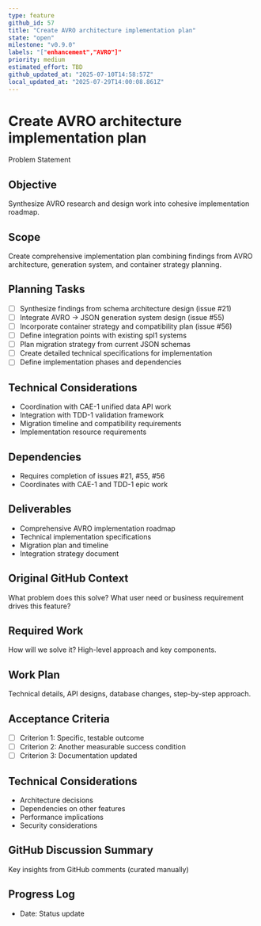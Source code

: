 ```yaml
---
type: feature
github_id: 57
title: "Create AVRO architecture implementation plan"
state: "open"
milestone: "v0.9.0"
labels: "["enhancement","AVRO"]"
priority: medium
estimated_effort: TBD
github_updated_at: "2025-07-10T14:58:57Z"
local_updated_at: "2025-07-29T14:00:08.861Z"
---
```


# Create AVRO architecture implementation plan

Problem Statement
## Objective
Synthesize AVRO research and design work into cohesive implementation roadmap.

## Scope
Create comprehensive implementation plan combining findings from AVRO architecture, generation system, and container strategy planning.

## Planning Tasks
- [ ] Synthesize findings from schema architecture design (issue #21)
- [ ] Integrate AVRO → JSON generation system design (issue #55)
- [ ] Incorporate container strategy and compatibility plan (issue #56)
- [ ] Define integration points with existing spl1 systems
- [ ] Plan migration strategy from current JSON schemas
- [ ] Create detailed technical specifications for implementation
- [ ] Define implementation phases and dependencies

## Technical Considerations
- Coordination with CAE-1 unified data API work
- Integration with TDD-1 validation framework
- Migration timeline and compatibility requirements
- Implementation resource requirements

## Dependencies
- Requires completion of issues #21, #55, #56
- Coordinates with CAE-1 and TDD-1 epic work

## Deliverables
- Comprehensive AVRO implementation roadmap
- Technical implementation specifications
- Migration plan and timeline
- Integration strategy document

## Original GitHub Context
What problem does this solve? What user need or business requirement drives this feature?

## Required Work
How will we solve it? High-level approach and key components.

## Work Plan
Technical details, API designs, database changes, step-by-step approach.

## Acceptance Criteria
- [ ] Criterion 1: Specific, testable outcome
- [ ] Criterion 2: Another measurable success condition
- [ ] Criterion 3: Documentation updated

## Technical Considerations
- Architecture decisions
- Dependencies on other features
- Performance implications
- Security considerations

## GitHub Discussion Summary
Key insights from GitHub comments (curated manually)

## Progress Log
- Date: Status update